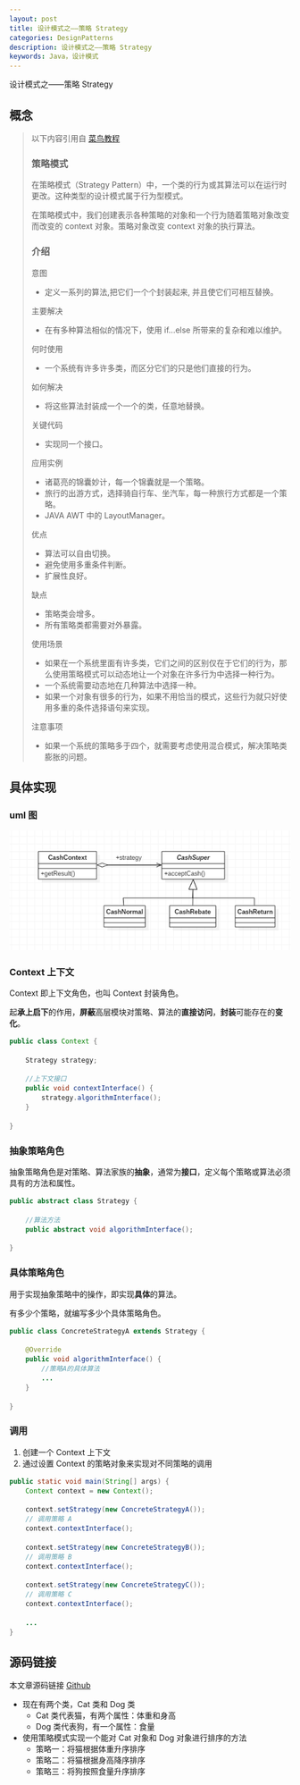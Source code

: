 ```yaml
---
layout: post
title: 设计模式之——策略 Strategy
categories: DesignPatterns
description: 设计模式之——策略 Strategy
keywords: Java，设计模式
---
```


设计模式之——策略 Strategy

## 概念

> 以下内容引用自 [菜鸟教程](https://www.runoob.com/design-pattern/strategy-pattern.html)
> 
> ### 策略模式
> 在策略模式（Strategy Pattern）中，一个类的行为或其算法可以在运行时更改。这种类型的设计模式属于行为型模式。
> 
> 在策略模式中，我们创建表示各种策略的对象和一个行为随着策略对象改变而改变的 context 对象。策略对象改变 context 对象的执行算法。
> 
> ### 介绍
> 意图
> - 定义一系列的算法,把它们一个个封装起来, 并且使它们可相互替换。
> 
> 主要解决
> - 在有多种算法相似的情况下，使用 if...else 所带来的复杂和难以维护。
> 
> 何时使用
> - 一个系统有许多许多类，而区分它们的只是他们直接的行为。
> 
> 如何解决
> - 将这些算法封装成一个一个的类，任意地替换。
> 
> 关键代码
> - 实现同一个接口。
> 
> 应用实例
> - 诸葛亮的锦囊妙计，每一个锦囊就是一个策略。 
> - 旅行的出游方式，选择骑自行车、坐汽车，每一种旅行方式都是一个策略。 
> - JAVA AWT 中的 LayoutManager。
> 
> 优点
> - 算法可以自由切换。
> - 避免使用多重条件判断。 
> - 扩展性良好。
> 
> 缺点
> - 策略类会增多。 
> - 所有策略类都需要对外暴露。
> 
> 使用场景
> - 如果在一个系统里面有许多类，它们之间的区别仅在于它们的行为，那么使用策略模式可以动态地让一个对象在许多行为中选择一种行为。
> - 一个系统需要动态地在几种算法中选择一种。 
> - 如果一个对象有很多的行为，如果不用恰当的模式，这些行为就只好使用多重的条件选择语句来实现。
> 
> 注意事项
> - 如果一个系统的策略多于四个，就需要考虑使用混合模式，解决策略类膨胀的问题。

## 具体实现

### uml 图<br>
![image](/images/posts/designpatterns/strategy/uml.png)

### Context 上下文

Context 即上下文角色，也叫 Context 封装角色。<br>

起**承上启下**的作用，**屏蔽**高层模块对策略、算法的**直接访问**，**封装**可能存在的**变化**。

```java
public class Context {

	Strategy strategy;

	//上下文接口
	public void contextInterface() {
		strategy.algorithmInterface();
	}

}
```

### 抽象策略角色

抽象策略角色是对策略、算法家族的**抽象**，通常为**接口**，定义每个策略或算法必须具有的方法和属性。
```java
public abstract class Strategy {

	//算法方法
	public abstract void algorithmInterface();

}
```

### 具体策略角色

用于实现抽象策略中的操作，即实现**具体**的算法。

有多少个策略，就编写多少个具体策略角色。

```java
public class ConcreteStrategyA extends Strategy {

	@Override
	public void algorithmInterface() {
		//策略A的具体算法
		...
	}

}
```

### 调用
1. 创建一个 Context 上下文
2. 通过设置 Context 的策略对象来实现对不同策略的调用

```java
public static void main(String[] args) {
	Context context = new Context();

	context.setStrategy(new ConcreteStrategyA());
	// 调用策略 A
	context.contextInterface();

	context.setStrategy(new ConcreteStrategyB());
	// 调用策略 B
	context.contextInterface();

	context.setStrategy(new ConcreteStrategyC());
	// 调用策略 C
	context.contextInterface();

	...
}
```
	  
## 源码链接
本文章源码链接 [Github](https://github.com/kekaiyuan/designpatterns/tree/main/src/main/java/com/kky/dp/strategy)
- 现在有两个类，Cat 类和 Dog 类
	- Cat 类代表猫，有两个属性：体重和身高
	- Dog 类代表狗，有一个属性：食量
- 使用策略模式实现一个能对 Cat 对象和 Dog 对象进行排序的方法
	- 策略一：将猫根据体重升序排序
	- 策略二：将猫根据身高降序排序
	- 策略三：将狗按照食量升序排序